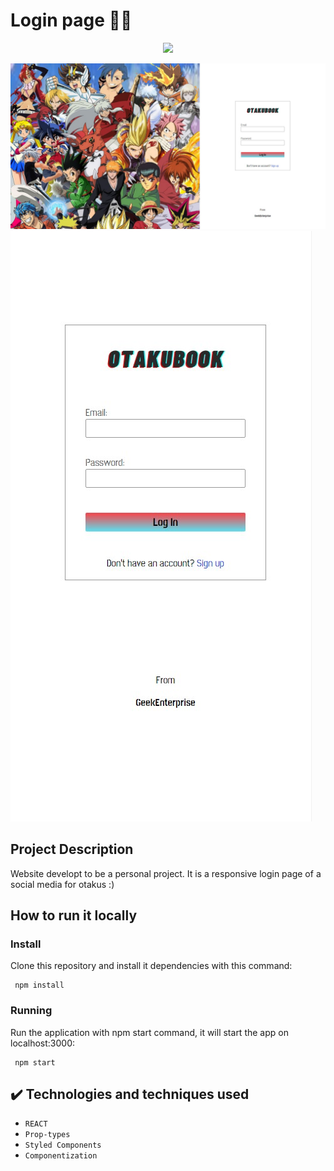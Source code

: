 # Login page 👍🏻

<p align="center">
<img src="https://img.shields.io/badge/STATUS-COMPLETED-success"/>
</p>

![Site screenshot desktop](./readme-img/print-desktop.jpg)
![Site screenshot mobile](./readme-img/print-mobile.jpg)

## Project Description

Website developt to be a personal project. It is a responsive login page of a social media for otakus :)

## How to run it locally

### Install

Clone this repository and install it dependencies with this command:

```
 npm install
```

### Running

Run the application with npm start command, it will start the app on localhost:3000:

```
 npm start
```

## ✔️ Technologies and techniques used

- `REACT`
- `Prop-types`
- `Styled Components`
- `Componentization`
